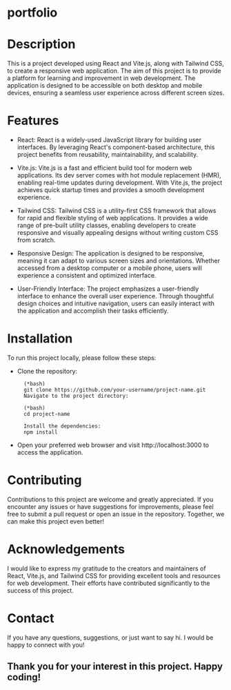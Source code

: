 # portfolio

# Description

This is a project developed using React and Vite.js, along with Tailwind CSS, to create a responsive web application. The aim of this project is to provide a platform for learning and improvement in web development. The application is designed to be accessible on both desktop and mobile devices, ensuring a seamless user experience across different screen sizes.

# Features
* React: React is a widely-used JavaScript library for building user interfaces. By leveraging React's component-based architecture, this project benefits from reusability, maintainability, and scalability.

* Vite.js: Vite.js is a fast and efficient build tool for modern web applications. Its dev server comes with hot module replacement (HMR), enabling real-time updates during development. With Vite.js, the project achieves quick startup times and provides a smooth development experience.

* Tailwind CSS: Tailwind CSS is a utility-first CSS framework that allows for rapid and flexible styling of web applications. It provides a wide range of pre-built utility classes, enabling developers to create responsive and visually appealing designs without writing custom CSS from scratch.

* Responsive Design: The application is designed to be responsive, meaning it can adapt to various screen sizes and orientations. Whether accessed from a desktop computer or a mobile phone, users will experience a consistent and optimized interface.

* User-Friendly Interface: The project emphasizes a user-friendly interface to enhance the overall user experience. Through thoughtful design choices and intuitive navigation, users can easily interact with the application and accomplish their tasks efficiently.


# Installation
To run this project locally, please follow these steps:

* Clone the repository:

        (*bash)
        git clone https://github.com/your-username/project-name.git
        Navigate to the project directory:
        
        (*bash)
        cd project-name
        
        Install the dependencies:
        npm install
        
        
* Open your preferred web browser and visit http://localhost:3000 to access the application.


# Contributing
Contributions to this project are welcome and greatly appreciated. If you encounter any issues or have suggestions for improvements, please feel free to submit a pull request or open an issue in the repository. Together, we can make this project even better!


# Acknowledgements
I would like to express my gratitude to the creators and maintainers of React, Vite.js, and Tailwind CSS for providing excellent tools and resources for web development. Their efforts have contributed significantly to the success of this project.

# Contact
If you have any questions, suggestions, or just want to say hi. I would be happy to connect with you!



## Thank you for your interest in this project. Happy coding!




